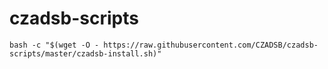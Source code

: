 # czadsb-scripts

```
bash -c "$(wget -O - https://raw.githubusercontent.com/CZADSB/czadsb-scripts/master/czadsb-install.sh)"
```
